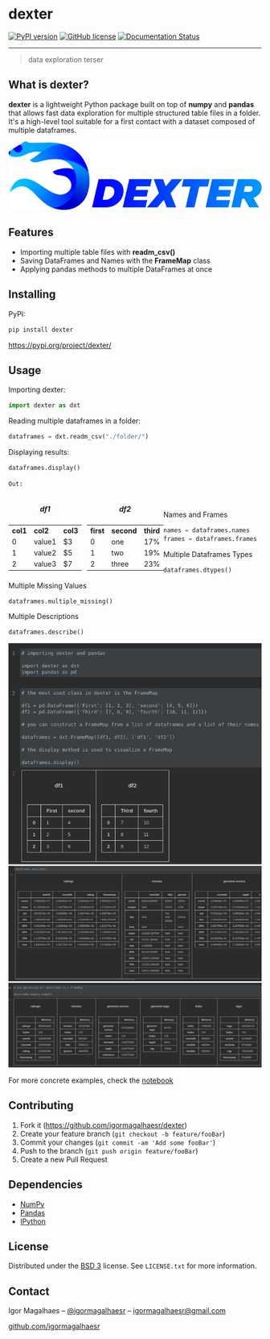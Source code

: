 # dexter
[![PyPI version](https://badge.fury.io/py/dexter.svg)](https://badge.fury.io/py/dexter)
[![GitHub license](https://img.shields.io/github/license/igormagalhaesr/dexter)](https://github.com/igormagalhaesr/dexter/blob/main/LICENSE.txt)
[![Documentation Status](https://readthedocs.org/projects/dexter/badge/?version=latest)](https://dexter.readthedocs.io/en/latest/?badge=latest)
___
>data exploration terser


## What is dexter?

**dexter** is a lightweight Python package built on top of **numpy** and **pandas** that allows fast data exploration 
for multiple structured table files in a folder. It's a high-level tool suitable for a first contact with a dataset
composed of multiple dataframes.

![](img/dexter.png)

## Features

  - Importing multiple table files with **readm_csv()**
  - Saving DataFrames and Names with the **FrameMap** class
  - Applying pandas methods to multiple DataFrames at once

## Installing

PyPI:
```sh
pip install dexter
```

https://pypi.org/project/dexter/

## Usage 

Importing dexter:
```python
import dexter as dxt
```

Reading multiple dataframes in a folder:
```python
dataframes = dxt.readm_csv("./folder/")
```

Displaying results:
```python
dataframes.display()
```
```Out:```

<div style="float: left;margin-right:10px">
  <h5 style="text-align:center">df1</h5>
  <table>
    <tr>
      <td><b>col1</b></td>
      <td><b>col2</b></td>
      <td><b>col3</b></td>
    </tr>
    <tr>
      <td>0</td>
      <td>value1</td>
      <td>$3</td>
    </tr>
    <tr>
      <td>1</td>
      <td>value2</td>
      <td>$5</td>
    </tr>
    <tr>
      <td>2</td>
      <td>value3</td>
      <td>$7</td>
    </tr>
  </table>
</div>
<div style="float: left">
  <h5 style="text-align:center">df2</h5>
  <table>
    <tr>
      <td><b>first</b></td>
      <td><b>second</b></td>
      <td><b>third</b></td>
    </tr>
    <tr>
      <td>0</td>
      <td>one</td>
      <td>17%</td>
    </tr>
    <tr>
      <td>1</td>
      <td>two</td>
      <td>19%</td>
    </tr>
    <tr>
      <td>2</td>
      <td>three</td>
      <td>23%</td>
    </tr>
  </table>
</div>
<br />

Names and Frames
```python
names = dataframes.names
frames = dataframes.frames
```

Multiple Dataframes Types
```python
dataframes.dtypes()
```

Multiple Missing Values
```python
dataframes.multiple_missing()
```

Multiple Descriptions
```python
dataframes.describe()
```

![](img/first_use.png)
![](img/describe.png)
![](img/memory_usage.png)

For more concrete examples, check the [notebook](Example.ipynb)

## Contributing

1. Fork it (https://github.com/igormagalhaesr/dexter)
2. Create your feature branch (`git checkout -b feature/fooBar`)
3. Commit your changes (`git commit -am 'Add some fooBar'`)
4. Push to the branch (`git push origin feature/fooBar`)
5. Create a new Pull Request

## Dependencies

- [NumPy](https://www.numpy.org)
- [Pandas](https://pandas.pydata.org/)
- [IPython](https://ipython.org/)

## License

Distributed under the [BSD 3](LICENSE.txt) license. See ``LICENSE.txt`` for more information. 

## Contact

Igor Magalhaes – [@igormagalhaesr](https://twitter.com/igormagalhaesr) – igormagalhaesr@gmail.com

[github.com/igormagalhaesr](https://github.com/igormagalhaesr/)
